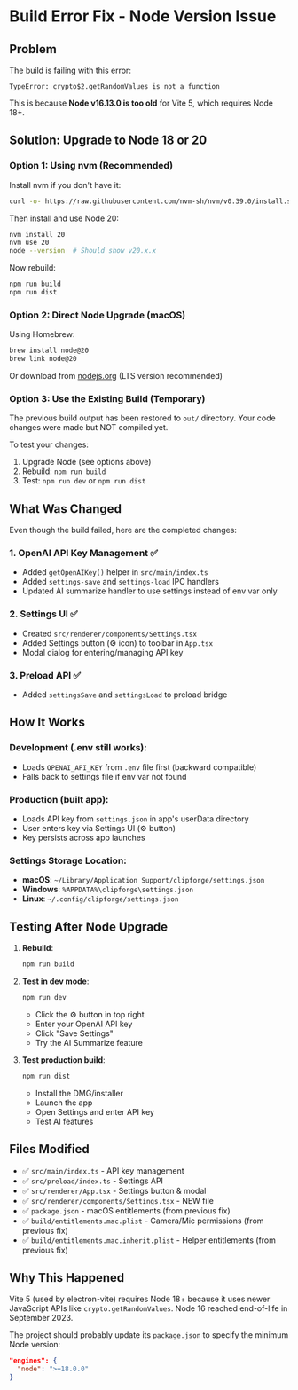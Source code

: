 # Build Error Fix - Node Version Issue

## Problem

The build is failing with this error:
```
TypeError: crypto$2.getRandomValues is not a function
```

This is because **Node v16.13.0 is too old** for Vite 5, which requires Node 18+.

## Solution: Upgrade to Node 18 or 20

### Option 1: Using nvm (Recommended)

Install nvm if you don't have it:
```bash
curl -o- https://raw.githubusercontent.com/nvm-sh/nvm/v0.39.0/install.sh | bash
```

Then install and use Node 20:
```bash
nvm install 20
nvm use 20
node --version  # Should show v20.x.x
```

Now rebuild:
```bash
npm run build
npm run dist
```

### Option 2: Direct Node Upgrade (macOS)

Using Homebrew:
```bash
brew install node@20
brew link node@20
```

Or download from [nodejs.org](https://nodejs.org/) (LTS version recommended)

### Option 3: Use the Existing Build (Temporary)

The previous build output has been restored to `out/` directory. Your code changes were made but NOT compiled yet. 

To test your changes:
1. Upgrade Node (see options above)
2. Rebuild: `npm run build`
3. Test: `npm run dev` or `npm run dist`

## What Was Changed

Even though the build failed, here are the completed changes:

### 1. **OpenAI API Key Management** ✅
- Added `getOpenAIKey()` helper in `src/main/index.ts`
- Added `settings-save` and `settings-load` IPC handlers
- Updated AI summarize handler to use settings instead of env var only

### 2. **Settings UI** ✅
- Created `src/renderer/components/Settings.tsx`
- Added Settings button (⚙️ icon) to toolbar in `App.tsx`
- Modal dialog for entering/managing API key

### 3. **Preload API** ✅
- Added `settingsSave` and `settingsLoad` to preload bridge

## How It Works

### Development (.env still works):
- Loads `OPENAI_API_KEY` from `.env` file first (backward compatible)
- Falls back to settings file if env var not found

### Production (built app):
- Loads API key from `settings.json` in app's userData directory
- User enters key via Settings UI (⚙️ button)
- Key persists across app launches

### Settings Storage Location:
- **macOS**: `~/Library/Application Support/clipforge/settings.json`
- **Windows**: `%APPDATA%\clipforge\settings.json`
- **Linux**: `~/.config/clipforge/settings.json`

## Testing After Node Upgrade

1. **Rebuild**:
   ```bash
   npm run build
   ```

2. **Test in dev mode**:
   ```bash
   npm run dev
   ```
   - Click the ⚙️ button in top right
   - Enter your OpenAI API key
   - Click "Save Settings"
   - Try the AI Summarize feature

3. **Test production build**:
   ```bash
   npm run dist
   ```
   - Install the DMG/installer
   - Launch the app
   - Open Settings and enter API key
   - Test AI features

## Files Modified

- ✅ `src/main/index.ts` - API key management
- ✅ `src/preload/index.ts` - Settings API
- ✅ `src/renderer/App.tsx` - Settings button & modal
- ✅ `src/renderer/components/Settings.tsx` - NEW file
- ✅ `package.json` - macOS entitlements (from previous fix)
- ✅ `build/entitlements.mac.plist` - Camera/Mic permissions (from previous fix)
- ✅ `build/entitlements.mac.inherit.plist` - Helper entitlements (from previous fix)

## Why This Happened

Vite 5 (used by electron-vite) requires Node 18+ because it uses newer JavaScript APIs like `crypto.getRandomValues`. Node 16 reached end-of-life in September 2023.

The project should probably update its `package.json` to specify the minimum Node version:
```json
"engines": {
  "node": ">=18.0.0"
}
```

